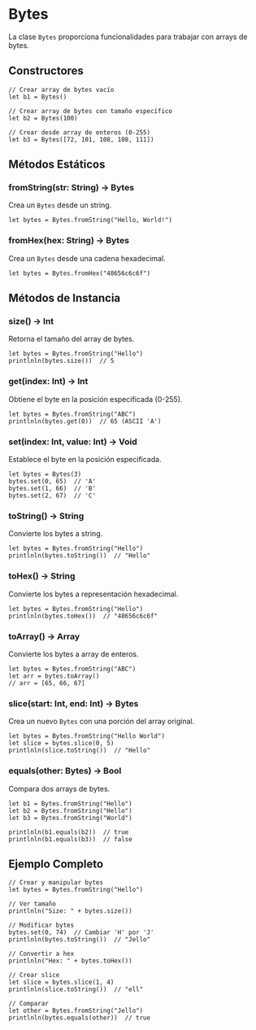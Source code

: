 # Bytes

La clase `Bytes` proporciona funcionalidades para trabajar con arrays de bytes.

## Constructores

```polyloft
// Crear array de bytes vacío
let b1 = Bytes()

// Crear array de bytes con tamaño específico
let b2 = Bytes(100)

// Crear desde array de enteros (0-255)
let b3 = Bytes([72, 101, 108, 108, 111])
```

## Métodos Estáticos

### fromString(str: String) -> Bytes

Crea un `Bytes` desde un string.

```polyloft
let bytes = Bytes.fromString("Hello, World!")
```

### fromHex(hex: String) -> Bytes

Crea un `Bytes` desde una cadena hexadecimal.

```polyloft
let bytes = Bytes.fromHex("48656c6c6f")
```

## Métodos de Instancia

### size() -> Int

Retorna el tamaño del array de bytes.

```polyloft
let bytes = Bytes.fromString("Hello")
printlnln(bytes.size())  // 5
```

### get(index: Int) -> Int

Obtiene el byte en la posición especificada (0-255).

```polyloft
let bytes = Bytes.fromString("ABC")
printlnln(bytes.get(0))  // 65 (ASCII 'A')
```

### set(index: Int, value: Int) -> Void

Establece el byte en la posición especificada.

```polyloft
let bytes = Bytes(3)
bytes.set(0, 65)  // 'A'
bytes.set(1, 66)  // 'B'
bytes.set(2, 67)  // 'C'
```

### toString() -> String

Convierte los bytes a string.

```polyloft
let bytes = Bytes.fromString("Hello")
printlnln(bytes.toString())  // "Hello"
```

### toHex() -> String

Convierte los bytes a representación hexadecimal.

```polyloft
let bytes = Bytes.fromString("Hello")
printlnln(bytes.toHex())  // "48656c6c6f"
```

### toArray() -> Array

Convierte los bytes a array de enteros.

```polyloft
let bytes = Bytes.fromString("ABC")
let arr = bytes.toArray()
// arr = [65, 66, 67]
```

### slice(start: Int, end: Int) -> Bytes

Crea un nuevo `Bytes` con una porción del array original.

```polyloft
let bytes = Bytes.fromString("Hello World")
let slice = bytes.slice(0, 5)
printlnln(slice.toString())  // "Hello"
```

### equals(other: Bytes) -> Bool

Compara dos arrays de bytes.

```polyloft
let b1 = Bytes.fromString("Hello")
let b2 = Bytes.fromString("Hello")
let b3 = Bytes.fromString("World")

printlnln(b1.equals(b2))  // true
printlnln(b1.equals(b3))  // false
```

## Ejemplo Completo

```polyloft
// Crear y manipular bytes
let bytes = Bytes.fromString("Hello")

// Ver tamaño
printlnln("Size: " + bytes.size())

// Modificar bytes
bytes.set(0, 74)  // Cambiar 'H' por 'J'
printlnln(bytes.toString())  // "Jello"

// Convertir a hex
printlnln("Hex: " + bytes.toHex())

// Crear slice
let slice = bytes.slice(1, 4)
printlnln(slice.toString())  // "ell"

// Comparar
let other = Bytes.fromString("Jello")
printlnln(bytes.equals(other))  // true
```

